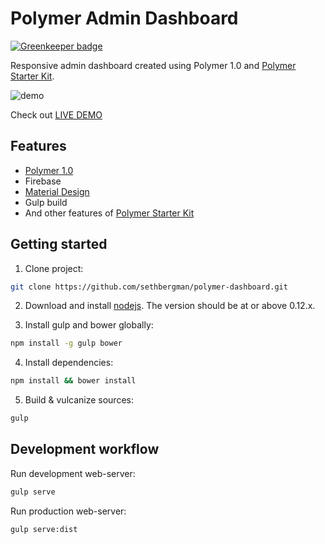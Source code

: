 # Polymer Admin Dashboard

[![Greenkeeper badge](https://badges.greenkeeper.io/sethbergman/polymer-dashboard.svg)](https://greenkeeper.io/)

Responsive admin dashboard created using Polymer 1.0 and [Polymer Starter Kit](https://github.com/PolymerElements/polymer-starter-kit).

![demo](http://i.imgur.com/dfngCzT.png)

Check out [LIVE DEMO](https://polymer-dashboard-f8d4a.firebaseapp.com/)

## Features

- [Polymer 1.0](https://www.polymer-project.org/1.0/)
- Firebase
- [Material Design](http://www.google.com/design/spec/material-design/introduction.html)
- Gulp build
- And other features of [Polymer Starter Kit](https://github.com/PolymerElements/polymer-starter-kit)

## Getting started

1. Clone project:

  ```sh
  git clone https://github.com/sethbergman/polymer-dashboard.git
  ```

2. Download and install [nodejs](https://nodejs.org). The version should be at or above 0.12.x.

3. Install gulp and bower globally:

  ```sh
  npm install -g gulp bower
  ```

4. Install dependencies:

  ```sh
  npm install && bower install
  ```

5. Build & vulcanize sources:

  ```sh
  gulp
  ```

## Development workflow

Run development web-server:

```sh
gulp serve
```

Run production web-server:

```sh
gulp serve:dist
```
